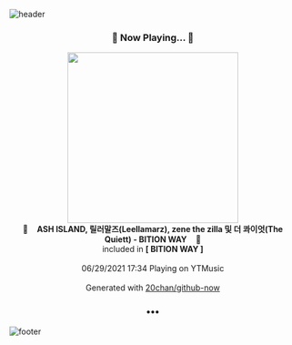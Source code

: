 ![header](https://capsule-render.vercel.app/api?type=wave&height=170&section=header&text=Hi.%20I'm%20SHIFT&fontColor=090707&fontAlignX=45&fontAlignY=65&fontSize=100)

<h3 align="center">🎵 Now Playing... 🎵</h3>
<p align="center">
  <a href="https://music.youtube.com/watch?v=ji8raPOfWrY">
    <img width="300" src="https://lh3.googleusercontent.com/fEQOxczaHZ-1uM1SSG2at3r2ZlK7WmPqPppvFPz2N6kqkalpexbE44c3tBZ66SFCAoyw0kTG3dFkLX5b">
  </a>
  <br>
  🎵&nbsp&nbsp&nbsp <b>ASH ISLAND, 릴러말즈(Leellamarz), zene the zilla 및 더 콰이엇(The Quiett) - BITION WAY</b> &nbsp&nbsp&nbsp🎵
  <br>
  included in <b>[ BITION WAY ]</b>
  
  <br />
  <br />
  06/29/2021 17:34 Playing on YTMusic
  <br />
  <br />
  Generated with <a href="https://github.com/20chan/github-now">20chan/github-now</a>
</p>

<h3 align="center">•••</h3>

![footer](https://capsule-render.vercel.app/api?type=wave&height=150&section=footer)
